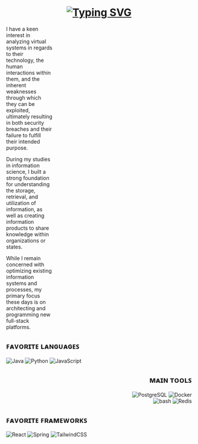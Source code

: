 <!-- dynamic header -->
<div align="center">
    <h1>
      <a href="https://git.io/typing-svg"><img src="https://readme-typing-svg.herokuapp.com?font=SourceCode+Pro&pause=1000&color=3AFFE3&center=true&vCenter=true&random=false&width=435&lines=Hey+there..;You+found+my+GitHub..;Welcome+%E3%82%B7;If+you're+interested+in+tech..;or+society..;Feel+free+to+contact+me!" alt="Typing SVG" /></a>
    </h1>
</div>

<!-- introduction -->
<div>
    <div style="width: 25%;">
    <p>I have a keen interest in analyzing virtual systems in regards to their technology, the human interactions within them, and the inherent weaknesses through which they can be exploited, ultimately resulting in both security breaches and their failure to fulfill their intended purpose.</p>
    <p>During my studies in information science, I built a strong foundation for understanding the storage, retrieval, and utilization of information, as well as creating information products to share knowledge within organizations or states.</p>
    <p>While I remain concerned with optimizing existing information systems and processes, my primary focus these days is on architecting and programming new full-stack platforms.</p>
    </div>
</div>

<!-- favorite languages -->
<div align="left">
    <h2>ꜰᴀᴠᴏʀɪᴛᴇ ʟᴀɴɢᴜᴀɢᴇꜱ</h2>
    <img src="https://img.shields.io/badge/Java-007396?style=for-the-badge&logo=java&logoColor=white" alt="Java" />
    <img src="https://img.shields.io/badge/Python-14354C?style=for-the-badge&logo=python&logoColor=white" alt="Python" />
    <img src="https://img.shields.io/badge/JavaScript-F7DF1E?style=for-the-badge&logo=javascript&logoColor=black" alt="JavaScript" />
</div>

<!-- main tools -->
<div align="right">
    <h2>ᴍᴀɪɴ ᴛᴏᴏʟꜱ</h2>
    <img src="https://img.shields.io/badge/PostgreSQL-316192?style=for-the-badge&logo=postgresql&logoColor=white" alt="PostgreSQL" />
    <img src="https://img.shields.io/badge/docker-%230db7ed.svg?style=for-the-badge&logo=docker&logoColor=white" alt="Docker" />
    <br/>
    <img src="https://img.shields.io/badge/Shell_Script-121011?style=for-the-badge&logo=gnu-bash&logoColor=white" alt="bash" />
    <img src="https://img.shields.io/badge/redis-%23DD0031.svg?&style=for-the-badge&logo=redis&logoColor=white" alt="Redis" />
    <!-- TODO: add GCP -->
</div>

<div align="left">
    <h2>ꜰᴀᴠᴏʀɪᴛᴇ ꜰʀᴀᴍᴇᴡᴏʀᴋꜱ</h2>
    <img src="https://img.shields.io/badge/React-20232A?style=for-the-badge&logo=react&logoColor=61DAFB" alt="React"/>
    <img src="https://img.shields.io/badge/Spring-6DB33F?style=for-the-badge&logo=spring&logoColor=white" alt="Spring" />    
    <img src="https://img.shields.io/badge/Tailwind_CSS-38B2AC?style=for-the-badge&logo=tailwind-css&logoColor=white" alt="TailwindCSS" />
</div>
